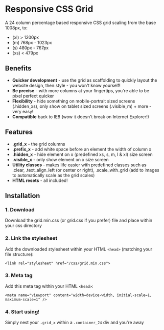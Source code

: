 # Responsive CSS Grid

A 24 column percentage based responsive CSS grid scaling from the base 1008px, to:
- (xl) > 1200px
- (m) 768px - 1023px
- (s) 480px - 767px
- (xs) < 479px

## Benefits
- **Quicker development** - use the grid as scaffolding to quickly layout the website design, then style - you won't know yourself!
- **Be precise** - with more columns at your fingertips, you're able to be pixel perfect quicker
- **Flexibility** - hide something on mobile-portrait sized screens (.hidden_xs), only show on tablet sized screens (.visible_m) + more - very easy!
- **Compatible** back to IE8 (wow it doesn't break on Internet Explorer!)

## Features
- **.grid_x** - the grid columns
- **.prefix_x** - add white space before an element the width of column x
- **.hidden_x** - hide element on x (predefined xs, s, m, l & xl) size screen
- **.visible_x** - only show element on x size screen
- **Utility classes** - makes life easier with predefined classes such as .clear, .text_align_left (or center or right), .scale_with_grid (add to images to automatically scale as the grid scales)
- **HTML resets** - all included!

## Installation

### 1. Download

Download the grid.min.css (or grid.css if you prefer) file and place within your css directory


### 2. Link the stylesheet

Add the downloaded stylesheet within your HTML `<head>` (matching your file structure):

`<link rel="stylesheet" href="/css/grid.min.css">`

### 3. Meta tag

Add this meta tag within your HTML `<head>`:

`<meta name="viewport" content="width=device-width, initial-scale=1, maximum-scale=1" />`

### 4. Start using!

Simply nest your `.grid_x` within a `.container_24` div and you're away